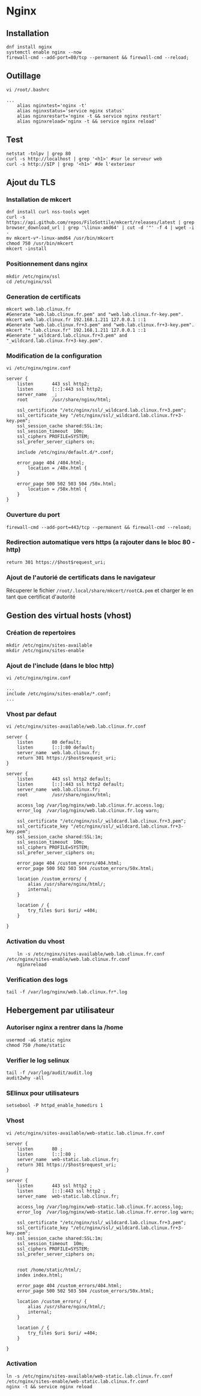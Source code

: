 # Nginx
## Installation
    dnf install nginx
    systemctl enable nginx --now
    firewall-cmd --add-port=80/tcp --permanent && firewall-cmd --reload;

## Outillage
```
vi /root/.bashrc
```
```
...
    alias nginxtest='nginx -t'
    alias nginxstatus='service nginx status'
    alias nginxrestart='nginx -t && service nginx restart'
    alias nginxreload='nginx -t && service nginx reload'
```

## Test 
    netstat -tnlpv | grep 80
    curl -s http://localhost | grep '<h1>' #sur le serveur web
    curl -s http://$IP | grep '<h1>' #de l'exterieur

## Ajout du TLS
### Installation de mkcert
    dnf install curl nss-tools wget
    curl -s https://api.github.com/repos/FiloSottile/mkcert/releases/latest | grep browser_download_url | grep '\linux-amd64' | cut -d '"' -f 4 | wget -i -
    mv mkcert-v*-linux-amd64 /usr/bin/mkcert
    chmod 750 /usr/bin/mkcert
    mkcert -install
### Positionnement dans nginx 
    mkdir /etc/nginx/ssl
    cd /etc/nginx/ssl
### Generation de certificats 
    mkcert web.lab.clinux.fr
    #Generate "web.lab.clinux.fr.pem" and "web.lab.clinux.fr-key.pem".
	mkcert web.lab.clinux.fr 192.168.1.211 127.0.0.1 ::1
	#Generate "web.lab.clinux.fr+3.pem" and "web.lab.clinux.fr+3-key.pem".
	mkcert "*.lab.clinux.fr" 192.168.1.211 127.0.0.1 ::1
	#Generate "_wildcard.lab.clinux.fr+3.pem" and "_wildcard.lab.clinux.fr+3-key.pem".
### Modification de la configuration 
```
vi /etc/nginx/nginx.conf
```

```
server {
    listen       443 ssl http2;
    listen       [::]:443 ssl http2;
    server_name  _;
    root         /usr/share/nginx/html;

    ssl_certificate "/etc/nginx/ssl/_wildcard.lab.clinux.fr+3.pem";
    ssl_certificate_key "/etc/nginx/ssl/_wildcard.lab.clinux.fr+3-key.pem";
    ssl_session_cache shared:SSL:1m;
    ssl_session_timeout  10m;
    ssl_ciphers PROFILE=SYSTEM;
    ssl_prefer_server_ciphers on;

    include /etc/nginx/default.d/*.conf;

    error_page 404 /404.html;
        location = /40x.html {
    }

    error_page 500 502 503 504 /50x.html;
        location = /50x.html {
    }
}
```

### Ouverture du port
    firewall-cmd --add-port=443/tcp --permanent && firewall-cmd --reload;
### Redirection automatique vers https (a rajouter dans le bloc 80 - http)
    return 301 https://$host$request_uri;

### Ajout de l'autorié de certificats dans le navigateur 

Récuperer le fichier `/root/.local/share/mkcert/rootCA.pem` et charger le en tant que certificat d'autorité

## Gestion des virtual hosts (vhost)
### Création de repertoires 
```
mkdir /etc/nginx/sites-available
mkdir /etc/nginx/sites-enable
```
### Ajout de l'include (dans le bloc http)
```
vi /etc/nginx/nginx.conf
```
```
...
include /etc/nginx/sites-enable/*.conf;
...
```
### Vhost par defaut
```
vi /etc/nginx/sites-available/web.lab.clinux.fr.conf
```
```
server {
    listen       80 default;
    listen       [::]:80 default;
    server_name  web.lab.clinux.fr;
    return 301 https://$host$request_uri;
}

server {
    listen       443 ssl http2 default;
    listen       [::]:443 ssl http2 default;
    server_name  web.lab.clinux.fr;
    root         /usr/share/nginx/html;

    access_log /var/log/nginx/web.lab.clinux.fr.access.log;
    error_log  /var/log/nginx/web.lab.clinux.fr.log warn;

    ssl_certificate "/etc/nginx/ssl/_wildcard.lab.clinux.fr+3.pem";
    ssl_certificate_key "/etc/nginx/ssl/_wildcard.lab.clinux.fr+3-key.pem";
    ssl_session_cache shared:SSL:1m;
    ssl_session_timeout  10m;
    ssl_ciphers PROFILE=SYSTEM;
    ssl_prefer_server_ciphers on;

    error_page 404 /custom_errors/404.html;
    error_page 500 502 503 504 /custom_errors/50x.html;

    location /custom_errors/ {
        alias /usr/share/nginx/html/;
        internal;
    }

    location / {
        try_files $uri $uri/ =404;
    }

}
```

### Activation du vhost
```
    ln -s /etc/nginx/sites-available/web.lab.clinux.fr.conf /etc/nginx/sites-enable/web.lab.clinux.fr.conf
    nginxreload
```

### Verification des logs 
```
tail -f /var/log/nginx/web.lab.clinux.fr*.log
```

## Hebergement par utilisateur
### Autoriser nginx a rentrer dans la /home
    usermod -aG static nginx
    chmod 750 /home/static
### Verifier le log selinux 
    tail -f /var/log/audit/audit.log
    audit2why -all
### SElinux pour utilisateurs 
    setsebool -P httpd_enable_homedirs 1
###  Vhost 
```
vi /etc/nginx/sites-available/web-static.lab.clinux.fr.conf
```
```
server {
    listen       80 ;
    listen       [::]:80 ;
    server_name  web-static.lab.clinux.fr;
    return 301 https://$host$request_uri;
}

server {
    listen       443 ssl http2 ;
    listen       [::]:443 ssl http2 ;
    server_name  web-static.lab.clinux.fr;

    access_log /var/log/nginx/web-static.lab.clinux.fr.access.log;
    error_log  /var/log/nginx/web-static.lab.clinux.fr.error.log warn;

    ssl_certificate "/etc/nginx/ssl/_wildcard.lab.clinux.fr+3.pem";
    ssl_certificate_key "/etc/nginx/ssl/_wildcard.lab.clinux.fr+3-key.pem";
    ssl_session_cache shared:SSL:1m;
    ssl_session_timeout  10m;
    ssl_ciphers PROFILE=SYSTEM;
    ssl_prefer_server_ciphers on;


    root /home/static/html/;
    index index.html;

    error_page 404 /custom_errors/404.html;
    error_page 500 502 503 504 /custom_errors/50x.html;

    location /custom_errors/ {
        alias /usr/share/nginx/html/;
        internal;
    }

    location / {
        try_files $uri $uri/ =404;
    }

}
```
###  Activation 
```
ln -s /etc/nginx/sites-available/web-static.lab.clinux.fr.conf /etc/nginx/sites-enable/web-static.lab.clinux.fr.conf
nginx -t && service nginx reload
```

